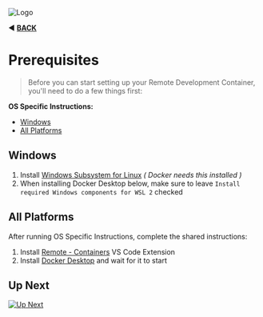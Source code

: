 ![Logo](https://red-van-workshop.s3.us-east-1.amazonaws.com/logo.png "Logo")

:arrow_backward: **[BACK](./repository-setup.md)**

Prerequisites
===

> Before you can start setting up your Remote Development Container, you'll need to do a few things first:

**OS Specific Instructions:**

* [Windows](#windows)
* [All Platforms](#all-platforms)

Windows
---

1. Install [Windows Subsystem for Linux](https://docs.microsoft.com/en-us/windows/wsl/install) _( Docker needs this installed )_
2. When installing Docker Desktop below, make sure to leave `Install required Windows components for WSL 2` checked

All Platforms
---

After running OS Specific Instructions, complete the shared instructions:

1. Install [Remote - Containers](https://marketplace.visualstudio.com/items?itemName=ms-vscode-remote.remote-containers) VS Code Extension
2. Install [Docker Desktop](https://www.docker.com/products/docker-desktop) and wait for it to start


Up Next
---

[![Up Next](https://img.shields.io/badge/Next-Git_Credentials-blue.svg?style=for-the-badge&logo=github&logoColor=ffffff&logoWidth=16)](./git-credentials.md)

